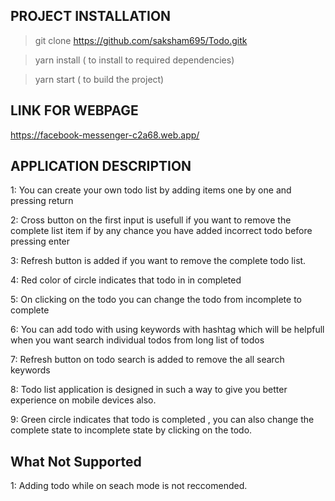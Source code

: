 ## PROJECT INSTALLATION
> git clone <https://github.com/saksham695/Todo.gitk>
  
> yarn install ( to install to required dependencies)

>yarn start ( to build the project)

## LINK FOR WEBPAGE
https://facebook-messenger-c2a68.web.app/

## APPLICATION DESCRIPTION

1: You can create your own todo list by adding items one by one and pressing return

2: Cross button on the first input is usefull if you want to remove the complete list item if by any chance you have added incorrect todo before pressing enter

3: Refresh button is added if you want to remove  the complete todo list.

4: Red color of circle indicates that todo in in completed

5: On clicking on the todo you can change the todo from incomplete to complete

6: You can add todo with using keywords with hashtag which will be helpfull when you want search individual todos from long list of todos

7: Refresh button on todo search is added to remove the all search keywords

8: Todo list application is designed in such a way to give you better experience on mobile devices also.

9: Green circle indicates that todo is completed , you can also change the complete state to incomplete state by clicking on the todo.


## What Not Supported

1: Adding todo while on seach mode is not reccomended.
